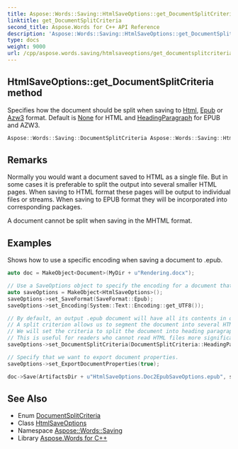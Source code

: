 ```yaml
---
title: Aspose::Words::Saving::HtmlSaveOptions::get_DocumentSplitCriteria method
linktitle: get_DocumentSplitCriteria
second_title: Aspose.Words for C++ API Reference
description: 'Aspose::Words::Saving::HtmlSaveOptions::get_DocumentSplitCriteria method. Specifies how the document should be split when saving to Html, Epub or Azw3 format. Default is None for HTML and HeadingParagraph for EPUB and AZW3 in C++.'
type: docs
weight: 9000
url: /cpp/aspose.words.saving/htmlsaveoptions/get_documentsplitcriteria/
---
```

## HtmlSaveOptions::get_DocumentSplitCriteria method


Specifies how the document should be split when saving to [Html](../../../aspose.words/saveformat/), [Epub](../../../aspose.words/saveformat/) or [Azw3](../../../aspose.words/saveformat/) format. Default is [None](../../documentsplitcriteria/) for HTML and [HeadingParagraph](../../documentsplitcriteria/) for EPUB and AZW3.

```cpp
Aspose::Words::Saving::DocumentSplitCriteria Aspose::Words::Saving::HtmlSaveOptions::get_DocumentSplitCriteria() const
```

## Remarks


Normally you would want a document saved to HTML as a single file. But in some cases it is preferable to split the output into several smaller HTML pages. When saving to HTML format these pages will be output to individual files or streams. When saving to EPUB format they will be incorporated into corresponding packages.

A document cannot be split when saving in the MHTML format.

## Examples



Shows how to use a specific encoding when saving a document to .epub. 
```cpp
auto doc = MakeObject<Document>(MyDir + u"Rendering.docx");

// Use a SaveOptions object to specify the encoding for a document that we will save.
auto saveOptions = MakeObject<HtmlSaveOptions>();
saveOptions->set_SaveFormat(SaveFormat::Epub);
saveOptions->set_Encoding(System::Text::Encoding::get_UTF8());

// By default, an output .epub document will have all its contents in one HTML part.
// A split criterion allows us to segment the document into several HTML parts.
// We will set the criteria to split the document into heading paragraphs.
// This is useful for readers who cannot read HTML files more significant than a specific size.
saveOptions->set_DocumentSplitCriteria(DocumentSplitCriteria::HeadingParagraph);

// Specify that we want to export document properties.
saveOptions->set_ExportDocumentProperties(true);

doc->Save(ArtifactsDir + u"HtmlSaveOptions.Doc2EpubSaveOptions.epub", saveOptions);
```

## See Also

* Enum [DocumentSplitCriteria](../../documentsplitcriteria/)
* Class [HtmlSaveOptions](../)
* Namespace [Aspose::Words::Saving](../../)
* Library [Aspose.Words for C++](../../../)
